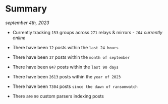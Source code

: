 
# Summary
_september 4th, 2023_

- Currently tracking `153` groups across `271` relays & mirrors - _`104` currently online_

- There have been `12` posts within the `last 24 hours`

- There have been `37` posts within the `month of september`

- There have been `847` posts within the `last 90 days`

- There have been `2613` posts within the `year of 2023`

- There have been `7304` posts `since the dawn of ransomwatch`

- There are `80` custom parsers indexing posts
